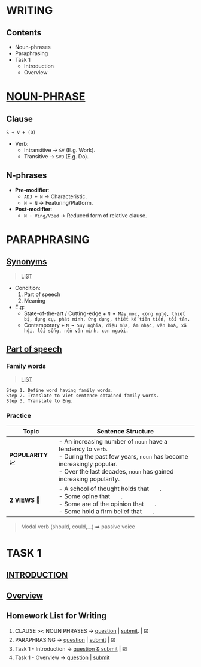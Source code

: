 # WRITING
## Contents
- Noun-phrases
- Paraphrasing
- Task 1
  - Introduction
  - Overview
# [NOUN-PHRASE](https://drive.google.com/file/d/1hFla4O43XDYaepxJJdfvFVZpj-z-RuCP/view?usp=share_link)
## Clause
``S + V + (O)``
- Verb:
  - Intransitive $\rightarrow$ ``SV`` (E.g. Work).
  - Transitive $\rightarrow$ ``SVO`` (E.g. Do).
## N-phrases
- **Pre-modifier**:
  - ``ADJ + N`` $\rightarrow$ Characteristic.
  - ``N + N`` $\rightarrow$ Featuring/Platform.
- **Post-modifier**:
  - ``N + Ving/V3ed`` $\rightarrow$ Reduced form of relative clause.
# PARAPHRASING
## [Synonyms](https://drive.google.com/file/d/19fpYMYGx4oHvwHEQSae993mCM-Fm_u6l/view?usp=share_link)
> [LIST](https://github.com/S-ROLL/notebook.language/blob/main/BASIC%20IELTS_29/Writing/synonyms%20list.md)
- Condition:
  1. Part of speech
  2. Meaning
- E.g:
  - State-of-the-art / Cutting-edge + ``N ➡️ Máy móc, công nghệ, thiết bị, dụng cụ, phát minh, ứng dụng, thiết kế tiên tiến, tối tân.``
  - Contemporary + ``N ➡️ Suy nghĩa, điệu múa, âm nhạc, văn hoá, xã hội, lối sống, nền văn minh, con người.``
## [Part of speech](https://drive.google.com/file/d/1R0SGNaW0gKsVCbLt2dn8Qg8IcEC8FABM/view?usp=sharing)
### Family words
> [LIST](https://github.com/S-ROLL/notebook.language/blob/main/BASIC%20IELTS_29/Writing/family%20words.md)

```
Step 1. Define word having family words.
Step 2. Translate to Viet sentence obtained family words.
Step 3. Translate to Eng.
```
### Practice
| Topic | Sentence Structure |
| ----------- | ----------- |
| **POPULARITY 📈** | - An increasing number of ``noun`` have a tendency to ``verb``. <br/> - During the past few years, ``noun`` has become increasingly popular. <br/> - Over the last decades, ``noun`` has gained increasing popularity. |
| **2 VIEWS 👀** | - A school of thought holds that ``   ``. <br/> - Some opine that ``   ``. <br/> - Some are of the opinion that ``   ``. <br/> - Some hold a firm belief that ``   ``. |

> Modal verb (should, could,...) ➡️ passive voice
# TASK 1
## [INTRODUCTION](https://drive.google.com/file/d/1JiHqPw3w9ZynqOC1m_GloFygAxi3hduR/view?usp=share_link)
## [Overview]()
## Homework List for Writing
1. CLAUSE >< NOUN PHRASES -> [question](https://docs.google.com/document/d/1sRWTcHq9LRnLnzLJJFUg1jIeljRy_zCClPn2n7MHSiw/edit?fbclid=IwZXh0bgNhZW0CMTAAAR19ktFYflJIaQ_eCbIQ3eSdiiRKlqhvoHhpHStg8cBSY0FaQyyCDQif_YY_aem_Ivqhpe_YccpR4ldQxy3yyg) | [submit](https://drive.google.com/drive/folders/1FsEYnPz-B7ZkyCrj9aJFGhys8NikXQxC?fbclid=IwZXh0bgNhZW0CMTAAAR383kKVTTygF1ebtj8mo0AkxGrnFqCL4N6pmI1qJS3ZB4tdShqRzDhqIXc_aem_Gl5p3fHtebFKfcDtBgwejA). | ☑️
2. PARAPHRASING -> [question](https://docs.google.com/document/d/1t5sB8szlP9clfBvV_9uFUy4w3VthnatVVS5TpfqUXqk/edit?fbclid=IwZXh0bgNhZW0CMTAAAR1yuSrPZeeEJZ5CNSEZXEGVpu0nC29ii4Ad5KVIGrz0I04VGIz4NSzeXhs_aem_WwSctkv-CTBJ35W9jQcwxg#heading=h.dgmf7z737zlx) | [submit](https://drive.google.com/drive/folders/1qicMFGO6dSxFBjknb5VUPJiYr1_uoJaW?fbclid=IwZXh0bgNhZW0CMTAAAR07GI5EOvDWLyg55cfwHyheFLorbDeGMgbG-kBuC71IcpGPK8I3-YRfuyw_aem_KlEzyUdftE7Q2Iz5OwgFFg) | ☑️
3. Task 1 - Introduction -> [question & submit](https://drive.google.com/drive/folders/1AOLlz6mEvnoohnCSrz15_ODhmVBqUXNh?fbclid=IwZXh0bgNhZW0CMTAAAR1ma2K1r_J-4tCIqrY3V6VHFMKlHFU_J3LWrSxkSAxDqsdDvav6H3WSGt8_aem_ebCf4q_iyV8FI3W9w-uxsw) | ☑️
4. Task 1 - Overview -> [question](https://docs.google.com/document/d/1ZpACt8oEkXEKIxlqSCc61LLJANDOszVAdyASC6XE97M/edit?fbclid=IwZXh0bgNhZW0CMTAAAR3PExno_V4qYGpBc6JeMCncriM3-PuXnOyVwo-6xMdo2l1T-EoLQddWfaI_aem_lPEapdENNbww_7cCynSYlA) | [submit](https://drive.google.com/drive/folders/1BnflgM8mA1SxlwjLa6WitkgSqJ_ti0OY?fbclid=IwZXh0bgNhZW0CMTAAAR0yKnErSHRTJD4jktiN1zDAfrI2-uxMFtyT3PcaG8-4SOU1urQcc2Yjonk_aem_EKH6VO-Cf8P44ZrDqFkdRw)
